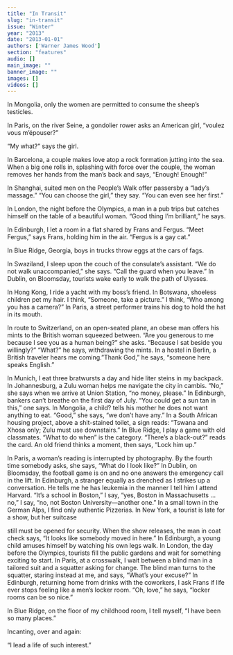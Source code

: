 ```yaml
---
title: "In Transit"
slug: "in-transit"
issue: "Winter"
year: "2013"
date: "2013-01-01"
authors: ['Warner James Wood']
section: "features"
audio: []
main_image: ""
banner_image: ""
images: []
videos: []
---
```

In Mongolia, only the women are permitted to consume the sheep’s testicles.

In Paris, on the river Seine, a gondolier rower asks an American girl, “voulez vous m’épouser?”

“My what?” says the girl.

In Barcelona, a couple makes love atop a rock formation jutting into the sea. When a big one rolls in, splashing with force over the couple, the woman removes her hands from the man’s back and says, “Enough! Enough!”

In Shanghai, suited men on the People’s Walk offer passersby a “lady’s massage.” “You can choose the girl,” they say. “You can even see her first.”

In London, the night before the Olympics, a man in a pub trips but catches himself on the table of a beautiful woman. “Good thing I’m brilliant,” he says.

In Edinburgh, I let a room in a flat shared by Frans and Fergus. “Meet Fergus,” says Frans, holding him in the air. “Fergus is a gay cat.”

In Blue Ridge, Georgia, boys in trucks throw eggs at the cars of fags.

In Swaziland, I sleep upon the couch of the consulate’s assistant. “We do not walk unaccompanied,” she says. “Call the guard when you leave.” In Dublin, on Bloomsday, tourists wake early to walk the path of Ulysses.

In Hong Kong, I ride a yacht with my boss’s friend. In Botswana, shoeless children pet my hair. I think, “Someone, take a picture.” I think, “Who among you has a camera?” In Paris, a street performer trains his dog to hold the hat in its mouth.

In route to Switzerland, on an open-seated plane, an obese man offers his mints to the British woman squeezed between. “Are you generous to me because I see you as a human being?” she asks. “Because I sat beside you willingly?” “What?” he says, withdrawing the mints. In a hostel in Berlin, a British traveler hears me coming.”Thank God,” he says, “someone here speaks English.”

In Munich, I eat three bratwursts a day and hide liter steins in my backpack. In Johannesburg, a Zulu woman helps me navigate the city in cambis. “No,” she says when we arrive at Union Station, “no money, please.” In Edinburgh, bankers can’t breathe on the first day of July. “You could get a sun tan in this,” one says. In Mongolia, a child? tells his mother he does not want anything to eat. “Good,” she says, “we don’t have any.” In a South African housing project, above a shit-stained toilet, a sign reads: “Tswana and Xhosa only; Zulu must use downstairs.” In Blue Ridge, I play a game with old classmates. “What to do when” is the category. “There’s a black-out?” reads the card. An old friend thinks a moment, then says, “Lock him up.”

In Paris, a woman’s reading is interrupted by photography. By the fourth time somebody asks, she says, “What do I look like?” In Dublin, on Bloomsday, the football game is on and no one answers the emergency call in the lift. In Edinburgh, a stranger equally as drenched as I strikes up a conversation. He tells me he has leukemia in the manner I tell him I attend Harvard. “It’s a school in Boston,” I say, “yes, Boston in Massachusetts ... no,” I say, “no, not Boston University—another one.” In a small town in the German Alps, I find only authentic Pizzerias. In New York, a tourist is late for a show, but her suitcase

still must be opened for security. When the show releases, the man in coat check says, “It looks like somebody moved in here.” In Edinburgh, a young child amuses himself by watching his own legs walk. In London, the day before the Olympics, tourists fill the public gardens and wait for something exciting to start. In Paris, at a crosswalk, I wait between a blind man in a tailored suit and a squatter asking for change. The blind man turns to the squatter, staring instead at me, and says, “What’s your excuse?” In Edinburgh, returning home from drinks with the coworkers, I ask Frans if life ever stops feeling like a men’s locker room. “Oh, love,” he says, “locker rooms can be so nice.”

In Blue Ridge, on the floor of my childhood room, I tell myself, “I have been so many places.”

Incanting, over and again:

“I lead a life of such interest.”

 

 

 

